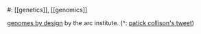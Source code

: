 #: [[genetics]], [[genomics]] 

[genomes by design](https://arcinstitute.org/news/blog/bridge) by the arc institute. (^: [patick collison's tweet](https://x.com/patrickc/status/1805996143228375263?s=46)) 


